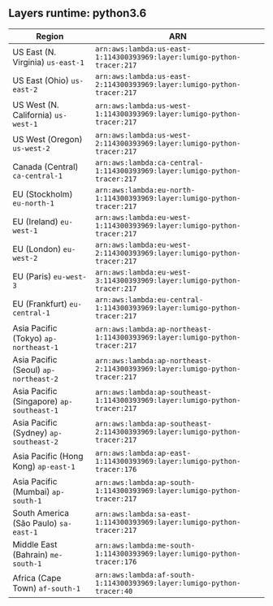 Layers runtime: python3.6
----
| Region | ARN |
| --- | --- |
|US East (N. Virginia)  `us-east-1`|`arn:aws:lambda:us-east-1:114300393969:layer:lumigo-python-tracer:217`|
|US East (Ohio)  `us-east-2`|`arn:aws:lambda:us-east-2:114300393969:layer:lumigo-python-tracer:217`|
|US West (N. California)  `us-west-1`|`arn:aws:lambda:us-west-1:114300393969:layer:lumigo-python-tracer:217`|
|US West (Oregon)  `us-west-2`|`arn:aws:lambda:us-west-2:114300393969:layer:lumigo-python-tracer:217`|
|Canada (Central)  `ca-central-1`|`arn:aws:lambda:ca-central-1:114300393969:layer:lumigo-python-tracer:217`|
|EU (Stockholm)  `eu-north-1`|`arn:aws:lambda:eu-north-1:114300393969:layer:lumigo-python-tracer:217`|
|EU (Ireland)  `eu-west-1`|`arn:aws:lambda:eu-west-1:114300393969:layer:lumigo-python-tracer:217`|
|EU (London)  `eu-west-2`|`arn:aws:lambda:eu-west-2:114300393969:layer:lumigo-python-tracer:217`|
|EU (Paris)  `eu-west-3`|`arn:aws:lambda:eu-west-3:114300393969:layer:lumigo-python-tracer:217`|
|EU (Frankfurt)  `eu-central-1`|`arn:aws:lambda:eu-central-1:114300393969:layer:lumigo-python-tracer:217`|
|Asia Pacific (Tokyo)  `ap-northeast-1`|`arn:aws:lambda:ap-northeast-1:114300393969:layer:lumigo-python-tracer:217`|
|Asia Pacific (Seoul)  `ap-northeast-2`|`arn:aws:lambda:ap-northeast-2:114300393969:layer:lumigo-python-tracer:217`|
|Asia Pacific (Singapore)  `ap-southeast-1`|`arn:aws:lambda:ap-southeast-1:114300393969:layer:lumigo-python-tracer:217`|
|Asia Pacific (Sydney)  `ap-southeast-2`|`arn:aws:lambda:ap-southeast-2:114300393969:layer:lumigo-python-tracer:217`|
|Asia Pacific (Hong Kong)  `ap-east-1`|`arn:aws:lambda:ap-east-1:114300393969:layer:lumigo-python-tracer:176`|
|Asia Pacific (Mumbai)  `ap-south-1`|`arn:aws:lambda:ap-south-1:114300393969:layer:lumigo-python-tracer:217`|
|South America (São Paulo)  `sa-east-1`|`arn:aws:lambda:sa-east-1:114300393969:layer:lumigo-python-tracer:217`|
|Middle East (Bahrain)  `me-south-1`|`arn:aws:lambda:me-south-1:114300393969:layer:lumigo-python-tracer:176`|
|Africa (Cape Town)  `af-south-1`|`arn:aws:lambda:af-south-1:114300393969:layer:lumigo-python-tracer:40`|
